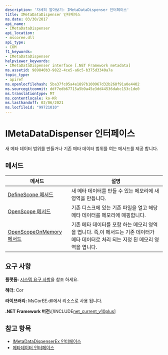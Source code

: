 ```yaml
---
description: '자세히 알아보기: IMetaDataDispenser 인터페이스'
title: IMetaDataDispenser 인터페이스
ms.date: 03/30/2017
api_name:
- IMetaDataDispenser
api_location:
- mscoree.dll
api_type:
- COM
f1_keywords:
- IMetaDataDispenser
helpviewer_keywords:
- IMetaDataDispenser interface [.NET Framework metadata]
ms.assetid: 989840b3-9822-4ce5-a6c5-b375d3340a7a
topic_type:
- apiref
ms.openlocfilehash: 5ba37fc05a4e1897b100967d32b268f91a0e4402
ms.sourcegitcommit: ddf7edb67715a5b9a45e3dd44536dabc153c1de0
ms.translationtype: MT
ms.contentlocale: ko-KR
ms.lasthandoff: 02/06/2021
ms.locfileid: "99721010"
---
```

# <a name="imetadatadispenser-interface"></a>IMetaDataDispenser 인터페이스

새 메타 데이터 범위를 만들거나 기존 메타 데이터 범위를 여는 메서드를 제공 합니다.  
  
## <a name="methods"></a>메서드  
  
|메서드|설명|  
|------------|-----------------|  
|[DefineScope 메서드](imetadatadispenser-definescope-method.md)|새 메타 데이터를 만들 수 있는 메모리에 새 영역을 만듭니다.|  
|[OpenScope 메서드](imetadatadispenser-openscope-method.md)|기존 디스크에 있는 기존 파일을 열고 해당 메타 데이터를 메모리에 매핑합니다.|  
|[OpenScopeOnMemory 메서드](imetadatadispenser-openscopeonmemory-method.md)|기존 메타 데이터를 포함 하는 메모리 영역을 엽니다. 즉,이 메서드는 기존 데이터가 메타 데이터로 처리 되는 지정 된 메모리 영역을 엽니다.|  
  
## <a name="requirements"></a>요구 사항  

 **플랫폼:** [시스템 요구 사항](../../get-started/system-requirements.md)을 참조 하세요.  
  
 **헤더:** Cor  
  
 **라이브러리:** MsCorEE.dll에서 리소스로 사용 됩니다.  
  
 **.NET Framework 버전:**[!INCLUDE[net_current_v10plus](../../../../includes/net-current-v10plus-md.md)]  
  
## <a name="see-also"></a>참고 항목

- [IMetaDataDispenserEx 인터페이스](imetadatadispenserex-interface.md)
- [메타데이터 인터페이스](metadata-interfaces.md)
